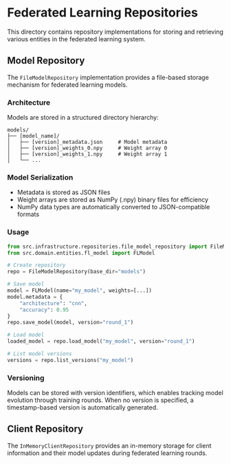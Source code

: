 # Federated Learning Repositories

This directory contains repository implementations for storing and retrieving various entities in the federated learning system.

## Model Repository

The `FileModelRepository` implementation provides a file-based storage mechanism for federated learning models.

### Architecture

Models are stored in a structured directory hierarchy:
```
models/
├── [model_name]/
│   ├── [version]_metadata.json     # Model metadata
│   ├── [version]_weights_0.npy     # Weight array 0
│   ├── [version]_weights_1.npy     # Weight array 1
│   └── ...
```

### Model Serialization

- Metadata is stored as JSON files
- Weight arrays are stored as NumPy (.npy) binary files for efficiency
- NumPy data types are automatically converted to JSON-compatible formats

### Usage

```python
from src.infrastructure.repositories.file_model_repository import FileModelRepository
from src.domain.entities.fl_model import FLModel

# Create repository
repo = FileModelRepository(base_dir="models")

# Save model
model = FLModel(name="my_model", weights=[...])
model.metadata = {
    "architecture": "cnn",
    "accuracy": 0.95
}
repo.save_model(model, version="round_1")

# Load model
loaded_model = repo.load_model("my_model", version="round_1")

# List model versions
versions = repo.list_versions("my_model")
```

### Versioning

Models can be stored with version identifiers, which enables tracking model evolution through training rounds. When no version is specified, a timestamp-based version is automatically generated.

## Client Repository

The `InMemoryClientRepository` provides an in-memory storage for client information and their model updates during federated learning rounds. 